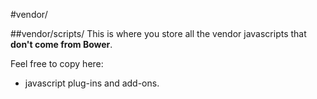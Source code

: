 #vendor/

##vendor/scripts/
This is where you store all the vendor javascripts that **don't come from Bower**.

Feel free to copy here:

* javascript plug-ins and add-ons.